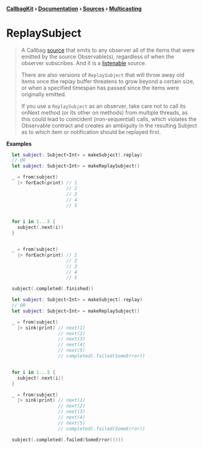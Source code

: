 #### [CallbagKit][Callbag] › [Documentation][Documentation] › [Sources][Sources] › [Multicasting][Multicasting]
# ReplaySubject
> A Callbag [source][Sources] that emits to any observer all of the items that
> were emitted by the source Observable(s), regardless of when the observer
> subscribes. And it is a [listenable][Sources] source.
>
> There are also versions of `ReplaySubject` that will throw away old items once
> the replay buffer threatens to grow beyond a certain size, or when a specified
> timespan has passed since the items were originally emitted.
>
> If you use a `ReplaySubject` as an observer, take care not to call its onNext
> method (or its other on methods) from multiple threads, as this could lead
> to coincident (non-sequential) calls, which violates the Observable contract
> and creates an ambiguity in the resulting Subject as to which item or notification
> should be replayed first.

**Examples**

```swift
  let subject: Subject<Int> = makeSubject(.replay)
  // OR
  let subject: Subject<Int> = makeReplaySubject()

  _ = from(subject)
    |> forEach(print) // 1
                      // 2
                      // 3
                      // 4
                      // 5


  for i in 1...5 {
    subject(.next(i))
  }


  _ = from(subject)
    |> forEach(print) // 1
                      // 2
                      // 3
                      // 4
                      // 5

  subject(.completed(.finished))
```

```swift
  let subject: Subject<Int> = makeSubject(.replay)
  // OR
  let subject: Subject<Int> = makeReplaySubject()

  _ = from(subject)
    |> sink(print) // next(1)
                   // next(2)
                   // next(3)
                   // next(4)
                   // next(5)
                   // completed(.failed(SomeError))


  for i in 1...5 {
    subject(.next(i))
  }

  _ = from(subject)
    |> sink(print) // next(1)
                   // next(2)
                   // next(3)
                   // next(4)
                   // next(5)
                   // completed(.failed(SomeError))

  subject(.completed(.failed(SomeError())))
```

[Callbag]: <../../../README.md> (Callbag)
[Documentation]: <../../README.md> (Documentation)
[Sources]: <../README.md> (Sources)
[Multicasting]: <./README.md> (Multicasting)